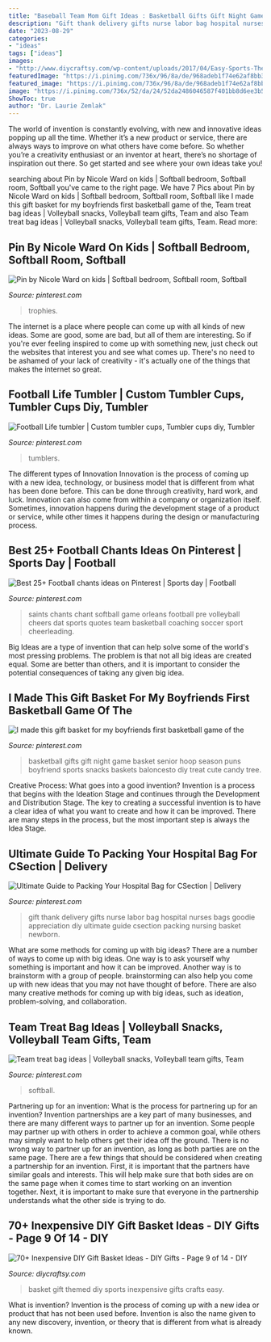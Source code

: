 ```yaml
---
title: "Baseball Team Mom Gift Ideas : Basketball Gifts Gift Night Game Basket Senior Hoop Season Puns Boyfriend Sports Snacks Baskets Baloncesto Diy Treat Cute Candy Tree"
description: "Gift thank delivery gifts nurse labor bag hospital nurses bags goodie appreciation diy ultimate guide csection packing nursing basket newborn"
date: "2023-08-29"
categories:
- "ideas"
tags: ["ideas"]
images:
- "http://www.diycraftsy.com/wp-content/uploads/2017/04/Easy-Sports-Themed-Gift-Basket.jpg"
featuredImage: "https://i.pinimg.com/736x/96/8a/de/968adeb1f74e62af8bb357a7f41cd37d.jpg"
featured_image: "https://i.pinimg.com/736x/96/8a/de/968adeb1f74e62af8bb357a7f41cd37d.jpg"
image: "https://i.pinimg.com/736x/52/da/24/52da2486046587f401bb8d6ee3b5a8e8.jpg"
ShowToc: true
author: "Dr. Laurie Zemlak"
---
```



The world of invention is constantly evolving, with new and innovative ideas popping up all the time. Whether it’s a new product or service, there are always ways to improve on what others have come before. So whether you’re a creativity enthusiast or an inventor at heart, there’s no shortage of inspiration out there. So get started and see where your own ideas take you!

	

		
searching about Pin by Nicole Ward on kids | Softball bedroom, Softball room, Softball you've came to the right page. We have 7 Pics about Pin by Nicole Ward on kids | Softball bedroom, Softball room, Softball like I made this gift basket for my boyfriends first basketball game of the, Team treat bag ideas | Volleyball snacks, Volleyball team gifts, Team and also Team treat bag ideas | Volleyball snacks, Volleyball team gifts, Team. Read more:
		
    
## Pin By Nicole Ward On Kids | Softball Bedroom, Softball Room, Softball

<img loading=lazy src="https://i.pinimg.com/736x/d8/93/fa/d893fac4bcf18d570a28d77f25868e64.jpg" onerror="this.onerror=null;this.src='https://tse1.mm.bing.net/th?id=OIP.dmUfvVKZw9H1Fo-K6sREFwHaFW&amp;pid=15.1';" alt="Pin by Nicole Ward on kids | Softball bedroom, Softball room, Softball">

_Source: pinterest.com_

>trophies. 

	

The internet is a place where people can come up with all kinds of new ideas. Some are good, some are bad, but all of them are interesting. So if you're ever feeling inspired to come up with something new, just check out the websites that interest you and see what comes up. There's no need to be ashamed of your lack of creativity - it's actually one of the things that makes the internet so great.

    
## Football Life Tumbler | Custom Tumbler Cups, Tumbler Cups Diy, Tumbler

<img loading=lazy src="https://i.pinimg.com/736x/52/da/24/52da2486046587f401bb8d6ee3b5a8e8.jpg" onerror="this.onerror=null;this.src='https://tse4.mm.bing.net/th?id=OIP.buKB5taOU5mjVY_zqHYtCwHaJ3&amp;pid=15.1';" alt="Football Life tumbler | Custom tumbler cups, Tumbler cups diy, Tumbler">

_Source: pinterest.com_

>tumblers. 

	

The different types of Innovation
Innovation is the process of coming up with a new idea, technology, or business model that is different from what has been done before. This can be done through creativity, hard work, and luck. Innovation can also come from within a company or organization itself. Sometimes, innovation happens during the development stage of a product or service, while other times it happens during the design or manufacturing process.

    
## Best 25+ Football Chants Ideas On Pinterest | Sports Day | Football

<img loading=lazy src="https://i.pinimg.com/736x/96/8a/de/968adeb1f74e62af8bb357a7f41cd37d.jpg" onerror="this.onerror=null;this.src='https://tse1.mm.bing.net/th?id=OIP.pAsiQcrILswzHmsxpmQJDQHaHa&amp;pid=15.1';" alt="Best 25+ Football chants ideas on Pinterest | Sports day | Football">

_Source: pinterest.com_

>saints chants chant softball game orleans football pre volleyball cheers dat sports quotes team basketball coaching soccer sport cheerleading. 

	

Big Ideas are a type of invention that can help solve some of the world's most pressing problems. The problem is that not all big ideas are created equal. Some are better than others, and it is important to consider the potential consequences of taking any given big idea.

    
## I Made This Gift Basket For My Boyfriends First Basketball Game Of The

<img loading=lazy src="https://i.pinimg.com/736x/66/bf/d7/66bfd7f6a66bea836e3ad353926c03ae--basketball-party-senior-night-gifts-basketball.jpg?b=t" onerror="this.onerror=null;this.src='https://tse4.mm.bing.net/th?id=OIP.jzolhMHnyHOFdDhMXJ49xAHaJ3&amp;pid=15.1';" alt="I made this gift basket for my boyfriends first basketball game of the">

_Source: pinterest.com_

>basketball gifts gift night game basket senior hoop season puns boyfriend sports snacks baskets baloncesto diy treat cute candy tree. 

	

Creative Process: What goes into a good invention?
Invention is a process that begins with the Ideation Stage and continues through the Development and Distribution Stage. The key to creating a successful invention is to have a clear idea of what you want to create and how it can be improved. There are many steps in the process, but the most important step is always the Idea Stage.

    
## Ultimate Guide To Packing Your Hospital Bag For CSection | Delivery

<img loading=lazy src="https://i.pinimg.com/736x/99/f0/e6/99f0e642486fbedb7af59fa5f7c82895.jpg" onerror="this.onerror=null;this.src='https://tse4.mm.bing.net/th?id=OIP.dOcfmaMRVjJL8zbuCiK_dAHaHa&amp;pid=15.1';" alt="Ultimate Guide to Packing Your Hospital Bag for CSection | Delivery">

_Source: pinterest.com_

>gift thank delivery gifts nurse labor bag hospital nurses bags goodie appreciation diy ultimate guide csection packing nursing basket newborn. 

	

What are some methods for coming up with big ideas?
There are a number of ways to come up with big ideas. One way is to ask yourself why something is important and how it can be improved. Another way is to brainstorm with a group of people. brainstorming can also help you come up with new ideas that you may not have thought of before. There are also many creative methods for coming up with big ideas, such as ideation, problem-solving, and collaboration.

    
## Team Treat Bag Ideas | Volleyball Snacks, Volleyball Team Gifts, Team

<img loading=lazy src="https://i.pinimg.com/736x/23/51/b9/2351b9b9212bfc98e952e5867ed57171.jpg" onerror="this.onerror=null;this.src='https://tse3.mm.bing.net/th?id=OIP.tkoNnPILtxYyKx1utbvkqwHaJ3&amp;pid=15.1';" alt="Team treat bag ideas | Volleyball snacks, Volleyball team gifts, Team">

_Source: pinterest.com_

>softball. 

	

Partnering up for an invention: What is the process for partnering up for an invention?
Invention partnerships are a key part of many businesses, and there are many different ways to partner up for an invention. Some people may partner up with others in order to achieve a common goal, while others may simply want to help others get their idea off the ground. There is no wrong way to partner up for an invention, as long as both parties are on the same page.
There are a few things that should be considered when creating a partnership for an invention. First, it is important that the partners have similar goals and interests. This will help make sure that both sides are on the same page when it comes time to start working on an invention together. Next, it is important to make sure that everyone in the partnership understands what the other side is trying to do.

    
## 70+ Inexpensive DIY Gift Basket Ideas - DIY Gifts - Page 9 Of 14 - DIY

<img loading=lazy src="http://www.diycraftsy.com/wp-content/uploads/2017/04/Easy-Sports-Themed-Gift-Basket.jpg" onerror="this.onerror=null;this.src='https://tse1.mm.bing.net/th?id=OIP.5sEB3p8XV7nptnGFz9oqKgHaLG&amp;pid=15.1';" alt="70+ Inexpensive DIY Gift Basket Ideas - DIY Gifts - Page 9 of 14 - DIY">

_Source: diycraftsy.com_

>basket gift themed diy sports inexpensive gifts crafts easy. 

	

What is invention?
Invention is the process of coming up with a new idea or product that has not been used before. Invention is also the name given to any new discovery, invention, or theory that is different from what is already known.

